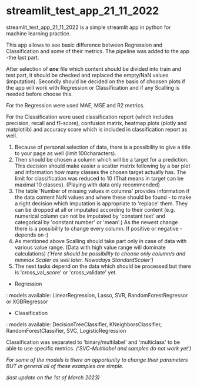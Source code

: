 # streamlit_test_app_21_11_2022
streamlit_test_app_21_11_2022 is a simple streamlit app in python for machine learning practice.

This app allows to see basic difference between Regression and Classification and some of their metrics. The pipeline was added to the app -the last part.

After selection of ***one*** file which content should be divided into train and test part, it should be checked and replaced the empty/NaN values (imputation). Secondly should be decided on the basis of choosen plots if the app will work with Regression or Classification and if any Scalling is needed before choose this.

For the Regression were used MAE, MSE and R2 metrics.

For the Classification were used classification report (which includes precision, recall and f1-score), confusion matrix, heatmap plots (plotly and matplotlib) and accuracy score which is included in classification report as well.

1. Because of personal selection of data, there is a possibility to give a title to your page as well (limit 100characters).
2. Then should be chosen a column which will be a target for a prediction. This decision should make easier a scatter matrix following by a bar plot and information how many classes the chosen target actually has. The limit for classification was reduced to 10 (That means in target can be maximal 10 classes). (Playing with data only recommended)
3. The table 'Number of missing values in columns' provides information if the data content NaN values and where these should be found - to make a right decision which imputation is appropriate to 'replace' them. They can be dropped at all or imputated according to their content (e.g. numerical column can not be imputated by 'constant text' and categorical by 'constant number' or 'mean'.) As the newest change there is a possibility to change every column. If positive or negative - depends on :)
4. As mentioned above Scalling should take part only in case of data with various value range. (Data with high value range will dominate calculations) _('Here should be possibility to choose only column/s and minmax Scaler as well later. Nowadays StandardScaler')_
5. The next tasks depend on the data which should be processed but there is 'cross_val_score' or 'cross_validate' yet. 
- Regression 

 : models available: LinearRegression, Lasso, SVR, RandomForestRegressor or XGBRegressor
 
 - Classification
 
 : models available: DecisionTreeClassifier, KNeighborsClassifier, RandomForestClassifier, SVC, LogisticRegression
 
 Classification was separated to 'binary/multilabel' and 'multiclass' to be able to use specific metrics. _('SVC-Multilabel and samples do not work yet')_



*For some of the models is there an opportunity to change their parameters BUT in general all of these examples are simple.*

_(last update on the 1st of March 2023)_
